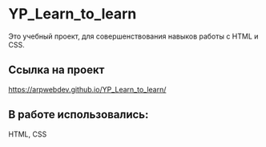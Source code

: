 # YP_Learn_to_learn
Это учебный проект, для совершенствования навыков работы с HTML и CSS.

## Ссылка на проект 
https://arpwebdev.github.io/YP_Learn_to_learn/

## В работе использовались:
HTML, CSS 

